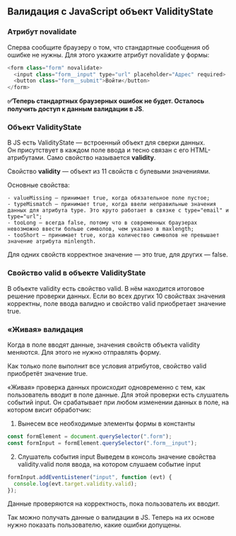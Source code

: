## Валидация с JavaScript объект ValidityState

### Атрибут novalidate

Сперва сообщите браузеру о том, что стандартные сообщения об ошибке не нужны. Для этого укажите атрибут novalidate у формы:

```javascript
<form class="form" novalidate>
  <input class="form__input" type="url" placeholder="Адрес" required>
  <button class="form__submit">Войти</button>
</form>
```

**✅Теперь стандартных браузерных ошибок не будет. Осталось получить доступ к данным валидации в JS**.

### Объект ValidityState

В JS есть ValidityState — встроенный объект для сверки данных. \
Он присутствует в каждом поле ввода и тесно связан с его HTML-атрибутами. Само свойство называется **validity**.

Свойство **validity** — объект из 11 свойств с булевыми значениями.

Основные свойства:

```
- valueMissing — принимает true, когда обязательное поле пустое;
- typeMismatch — принимает true, когда ввели неправильные значения данных для атрибута type. Это круто работает в связке с type="email" и type="url";
- tooLong — всегда false, потому что в современных браузерах невозможно ввести больше символов, чем указано в maxlength;
- tooShort — принимает true, когда количество символов не превышает значение атрибута minlength.
```

Для одних свойств корректное значение — это true, для других — false.

### Свойство valid в объекте ValidityState

В объекте validity есть свойство valid. В нём находится итоговое решение проверки данных. Если во всех других 10 свойствах значения корректны, поле ввода валидно и свойство valid приобретает значение true.

### «Живая» валидация

Когда в поле вводят данные, значения свойств объекта validity меняются. Для этого не нужно отправлять форму.

Как только поле выполнит все условия атрибутов, свойство valid приобретёт значение true.

«Живая» проверка данных происходит одновременно с тем, как пользователь вводит в поле данные. Для этой проверки есть слушатель событий input. Он срабатывает при любом изменении данных в поле, на котором висит обработчик:

1. Вынесем все необходимые элементы формы в константы

```javascript
const formElement = document.querySelector(".form");
const formInput = formElement.querySelector(".form__input");
```

2. Слушатель события input
   Выведем в консоль значение свойства validity.valid поля ввода, на котором слушаем событие input

```javascript
formInput.addEventListener("input", function (evt) {
  console.log(evt.target.validity.valid);
});
```

Данные проверяются на корректность, пока пользователь их вводит.

Так можно получать данные о валидации в JS. Теперь на их основе нужно показать пользователю, какие ошибки допущены.

